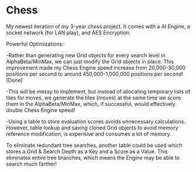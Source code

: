 # Chess
My newest iteration of my 3-year chess project. It comes with a AI Engine, a socket network (for LAN play), and AES Encryption. 

Powerful Optimizations:

-Rather than generating new Grid objects for every 
search level in AlphaBeta/MinMax, we can just modify the Grid objects
in place. This improvement made my Chess Engine speed
increase from 20,000-30,000 positions per second to around
450,000-1,000,000 positions per second! (Done)

-This will be messy to implement, but 
instead of allocating temporary lists of tiles
for moves, we generate the tiles (moves) at the same time
we score them in the AlphaBeta/MinMax,
which, if successful, would effectively double 
Chess Engine speed! 

-Using a table to store evaluation scores avoids
unnecessary calculations. However, table lookup
and saving cloned Grid objects to avoid
memory reference modification, is expensive and 
consumes a lot of memory.

To eliminate redundant tree searches, another table 
could be used which stores a Grid & Search Depth as a Key
and a Score as a Value. This eliminates entire tree branches, which means 
the Engine may be able to search much farther!

